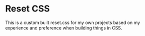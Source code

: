 # Reset CSS
This is a custom built reset.css for my own projects based on my experience and preference when building things in CSS.